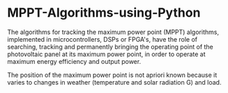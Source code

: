 # MPPT-Algorithms-using-Python
The algorithms for tracking the maximum power point (MPPT) algorithms, implemented in  microcontrollers, DSPs or FPGA's, have the role of searching, tracking and permanently bringing  the operating point of the photovoltaic panel at its maximum power point, in order to operate at  maximum energy efficiency and output power. 

The position of the maximum power point is not apriori known because it varies to changes in weather (temperature and solar radiation G) and load.
